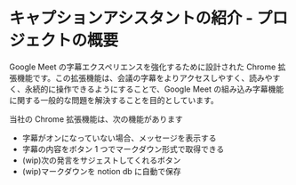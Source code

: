 # キャプションアシスタントの紹介 - プロジェクトの概要

Google Meet の字幕エクスペリエンスを強化するために設計された Chrome 拡張機能です。この拡張機能は、会議の字幕をよりアクセスしやすく、読みやすく、永続的に操作できるようにすることで、Google Meet の組み込み字幕機能に関する一般的な問題を解決することを目的としています。

当社の Chrome 拡張機能は、次の機能があります

- 字幕がオンになっていない場合、メッセージを表示する
- 字幕の内容をボタン 1 つでマークダウン形式で取得できる
- (wip)次の発言をサジェストしてくれるボタン
- (wip)マークダウンを notion db に自動で保存
